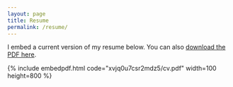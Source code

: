 ```yaml
---
layout: page
title: Resume
permalink: /resume/
---
```


I embed a current version of my resume below. You can also [download the PDF here](https://www.dropbox.com/s/xvjq0u7csr2mdz5/cv.pdf?dl=0).

{% include embedpdf.html code="xvjq0u7csr2mdz5/cv.pdf" width=100 height=800 %}


